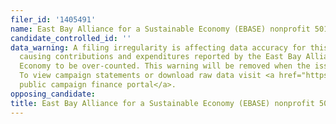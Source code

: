 ```yaml
---
filer_id: '1405491'
name: East Bay Alliance for a Sustainable Economy (EBASE) nonprofit 501(c)(3)
candidate_controlled_id: ''
data_warning: A filing irregularity is affecting data accuracy for this measure and
  causing contributions and expenditures reported by the East Bay Alliance for a Sustainable
  Economy to be over-counted. This warning will be removed when the issue is corrected.
  To view campaign statements or download raw data visit <a href="https://public.netfile.com/pub2/Default.aspx?aid=COAK">Oakland’s
  public campaign finance portal</a>.
opposing_candidate: 
title: East Bay Alliance for a Sustainable Economy (EBASE) nonprofit 501(c)(3)
---
```

